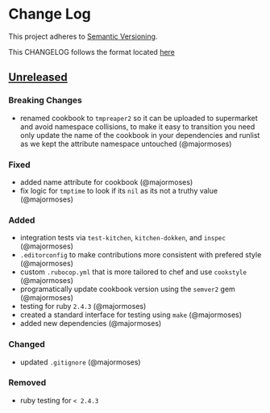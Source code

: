 # Change Log
This project adheres to [Semantic Versioning](http://semver.org/).

This CHANGELOG follows the format located [here](https://github.com/sensu-plugins/community/blob/master/HOW_WE_CHANGELOG.md)

## [Unreleased]

### Breaking Changes
- renamed cookbook to `tmpreaper2` so it can be uploaded to supermarket and avoid namespace collisions, to make it easy to transition you need only update the name of the cookbook in your dependencies and runlist as we kept the attribute namespace untouched (@majormoses)

### Fixed
- added name attribute for cookbook (@majormoses)
- fix logic for `tmptime` to look if its `nil` as its not a truthy value (@majormoses)

### Added
- integration tests via `test-kitchen`, `kitchen-dokken`, and `inspec` (@majormoses)
- `.editorconfig` to make contributions more consistent with prefered style (@majormoses)
- custom `.rubocop.yml` that is more tailored to chef and use `cookstyle` (@majormoses)
- programatically update cookbook version using the `semver2` gem (@majormoses)
- testing for ruby `2.4.3` (@majormoses)
- created a standard interface for testing using `make` (@majormoses)
- added new dependencies (@majormoses)


### Changed
- updated `.gitignore` (@majormoses)

### Removed
- ruby testing for `< 2.4.3`


[Unreleased]: https://github.com/majormoses/tmpreaper/compare/v0.0.1...HEAD
[v0.0.1]: https://github.com/majormoses/tmpreaper/compare/21e37f925ca84e390b085fa0dad1a867a518f1f8...v0.0.1
